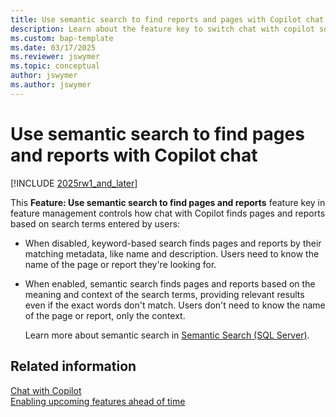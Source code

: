 ```yaml
---
title: Use semantic search to find reports and pages with Copilot chat
description: Learn about the feature key to switch chat with copilot so that it uses semantic search.
ms.custom: bap-template
ms.date: 03/17/2025
ms.reviewer: jswymer
ms.topic: conceptual
author: jswymer
ms.author: jswymer
---
```

# Use semantic search to find pages and reports with Copilot chat

[!INCLUDE [2025rw1_and_later](includes/2025rw1_and_later.md)]

This **Feature: Use semantic search to find pages and reports** feature key in feature management controls how chat with Copilot finds pages and reports based on search terms entered by users:

- When disabled, keyword-based search finds pages and reports by their matching metadata, like name and description. Users need to know the name of the page or report they're looking for.
- When enabled, semantic search finds pages and reports based on the meaning and context of the search terms, providing relevant results even if the exact words don't match. Users don't need to know the name of the page or report, only the context.

  Learn more about semantic search in [Semantic Search (SQL Server)](/sql/relational-databases/search/semantic-search-sql-server).

## Related information

[Chat with Copilot](/dynamics365/business-central/chat-with-copilot)  
[Enabling upcoming features ahead of time](/dynamics365/business-central/dev-itpro/administration/feature-management)  

